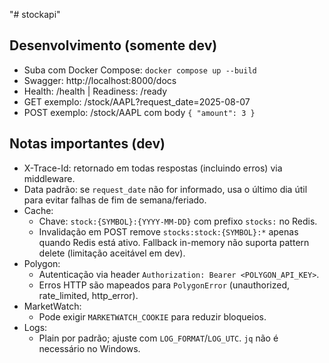 "# stockapi" 

## Desenvolvimento (somente dev)
- Suba com Docker Compose: `docker compose up --build`
- Swagger: http://localhost:8000/docs
- Health: /health | Readiness: /ready
- GET exemplo: /stock/AAPL?request_date=2025-08-07
- POST exemplo: /stock/AAPL com body `{ "amount": 3 }`

## Notas importantes (dev)
- X-Trace-Id: retornado em todas respostas (incluindo erros) via middleware.
- Data padrão: se `request_date` não for informado, usa o último dia útil para evitar falhas de fim de semana/feriado.
- Cache:
  - Chave: `stock:{SYMBOL}:{YYYY-MM-DD}` com prefixo `stocks:` no Redis.
  - Invalidação em POST remove `stocks:stock:{SYMBOL}:*` apenas quando Redis está ativo. Fallback in-memory não suporta pattern delete (limitação aceitável em dev).
- Polygon:
  - Autenticação via header `Authorization: Bearer <POLYGON_API_KEY>`.
  - Erros HTTP são mapeados para `PolygonError` (unauthorized, rate_limited, http_error).
- MarketWatch:
  - Pode exigir `MARKETWATCH_COOKIE` para reduzir bloqueios.
- Logs:
  - Plain por padrão; ajuste com `LOG_FORMAT`/`LOG_UTC`. `jq` não é necessário no Windows.
